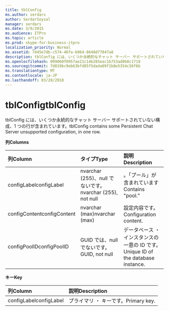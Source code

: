 ```yaml
---
title: tblConfig
ms.author: serdars
author: SerdarSoysal
manager: serdars
ms.date: 3/9/2015
ms.audience: ITPro
ms.topic: article
ms.prod: skype-for-business-itpro
localization_priority: Normal
ms.assetid: 7445e7db-c574-46fa-b964-8640d77047a8
description: tblConfig には、いくつか永続的なチャット サーバー サポートされていない構成、1 つの行が含まれています。
ms.openlocfilehash: 099060f0957ae21c14b285eac1b753ad0b8c1719
ms.sourcegitcommit: 7d819bc9eb63bfd85f5dada09f1b8e5354c56f6b
ms.translationtype: MT
ms.contentlocale: ja-JP
ms.lasthandoff: 03/28/2018
---
```

# <a name="tblconfig"></a><span data-ttu-id="1d90c-103">tblConfig</span><span class="sxs-lookup"><span data-stu-id="1d90c-103">tblConfig</span></span>
 
<span data-ttu-id="1d90c-104">tblConfig には、いくつか永続的なチャット サーバー サポートされていない構成、1 つの行が含まれています。</span><span class="sxs-lookup"><span data-stu-id="1d90c-104">tblConfig contains some Persistent Chat Server unsupported configuration, in one row.</span></span>
  
<span data-ttu-id="1d90c-105">**列**</span><span class="sxs-lookup"><span data-stu-id="1d90c-105">**Columns**</span></span>

|<span data-ttu-id="1d90c-106">**列**</span><span class="sxs-lookup"><span data-stu-id="1d90c-106">**Column**</span></span>|<span data-ttu-id="1d90c-107">**タイプ**</span><span class="sxs-lookup"><span data-stu-id="1d90c-107">**Type**</span></span>|<span data-ttu-id="1d90c-108">**説明**</span><span class="sxs-lookup"><span data-stu-id="1d90c-108">**Description**</span></span>|
|:-----|:-----|:-----|
|<span data-ttu-id="1d90c-109">configLabel</span><span class="sxs-lookup"><span data-stu-id="1d90c-109">configLabel</span></span>  <br/> |<span data-ttu-id="1d90c-110">nvarchar (255)、null でないです。</span><span class="sxs-lookup"><span data-stu-id="1d90c-110">nvarchar (255), not null</span></span>  <br/> |<span data-ttu-id="1d90c-111">。「プール」が含まれています</span><span class="sxs-lookup"><span data-stu-id="1d90c-111">Contains "pool."</span></span>  <br/> |
|<span data-ttu-id="1d90c-112">configContent</span><span class="sxs-lookup"><span data-stu-id="1d90c-112">configContent</span></span>  <br/> |<span data-ttu-id="1d90c-113">nvarchar (max)</span><span class="sxs-lookup"><span data-stu-id="1d90c-113">nvarchar (max)</span></span>  <br/> |<span data-ttu-id="1d90c-114">設定内容です。</span><span class="sxs-lookup"><span data-stu-id="1d90c-114">Configuration content.</span></span>  <br/> |
|<span data-ttu-id="1d90c-115">configPoolID</span><span class="sxs-lookup"><span data-stu-id="1d90c-115">configPoolID</span></span>  <br/> |<span data-ttu-id="1d90c-116">GUID では、null でないです。</span><span class="sxs-lookup"><span data-stu-id="1d90c-116">GUID, not null</span></span>  <br/> |<span data-ttu-id="1d90c-117">データベース ・ インスタンスの一意の ID です。</span><span class="sxs-lookup"><span data-stu-id="1d90c-117">Unique ID of the database instance.</span></span>  <br/> |
   
<span data-ttu-id="1d90c-118">**キー**</span><span class="sxs-lookup"><span data-stu-id="1d90c-118">**Key**</span></span>

|<span data-ttu-id="1d90c-119">**列**</span><span class="sxs-lookup"><span data-stu-id="1d90c-119">**Column**</span></span>|<span data-ttu-id="1d90c-120">**説明**</span><span class="sxs-lookup"><span data-stu-id="1d90c-120">**Description**</span></span>|
|:-----|:-----|
|<span data-ttu-id="1d90c-121">configLabel</span><span class="sxs-lookup"><span data-stu-id="1d90c-121">configLabel</span></span>  <br/> |<span data-ttu-id="1d90c-122">プライマリ ・ キーです。</span><span class="sxs-lookup"><span data-stu-id="1d90c-122">Primary key.</span></span>  <br/> |
   

